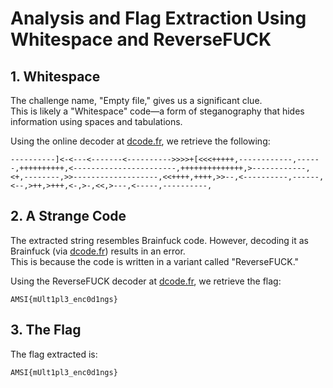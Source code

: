 
# Analysis and Flag Extraction Using Whitespace and ReverseFUCK

## 1. Whitespace

The challenge name, "Empty file," gives us a significant clue.  
This is likely a "Whitespace" code—a form of steganography that hides information using spaces and tabulations.

Using the online decoder at [dcode.fr](https://www.dcode.fr/whitespace-language), we retrieve the following:

```
----------]<-<---<-------<---------->>>>+[<<<+++++,------------,------,++++++++++,<-----------------------,++++++++++++++,>------------,<+,--------,>>-------------------,<<++++,++++,>>--,<----------,------,<--,>++,>+++,<-,>-,<<,>---,<-----,----------, 
```

## 2. A Strange Code

The extracted string resembles Brainfuck code. However, decoding it as Brainfuck (via [dcode.fr](https://www.dcode.fr/brainfuck-language)) results in an error.  
This is because the code is written in a variant called "ReverseFUCK."

Using the ReverseFUCK decoder at [dcode.fr](https://www.dcode.fr/reversefuck-language), we retrieve the flag:

```
AMSI{mUlt1pl3_enc0d1ngs}
```

## 3. The Flag

The flag extracted is:
```
AMSI{mUlt1pl3_enc0d1ngs}
```
